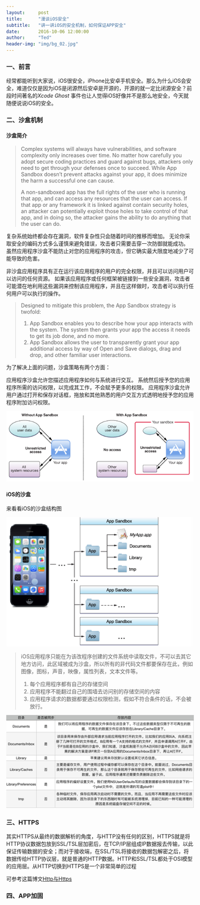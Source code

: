 ```yaml
---
layout:     post
title:      "漫谈iOS安全"
subtitle:   "讲一讲iOS的安全机制，如何保证APP安全"
date:       2016-10-06 12:00:00
author:     "Ted"
header-img: "img/bg_02.jpg"
---
```


### 一、前言

经常都能听到大家说，iOS很安全，iPhone比安卓手机安全。那么为什么iOS会安全，难道仅仅是因为iOS是闭源然后安卓是开源的，开源的就一定比闭源安全？前段时间著名的*Xcode Ghost* 事件也让人觉得iOS好像并不是那么地安全，今天就随便说说iOS的安全。

### 二、沙盒机制

#### 沙盒简介

>Complex systems will always have vulnerabilities, and software complexity only increases over time. No matter how carefully you adopt secure coding practices and guard against bugs, attackers only need to get through your defenses once to succeed. While App Sandbox doesn’t prevent attacks against your app, it does minimize the harm a successful one can cause.
>
>A non-sandboxed app has the full rights of the user who is running that app, and can access any resources that the user can access. If that app or any framework it is linked against contain security holes, an attacker can potentially exploit those holes to take control of that app, and in doing so, the attacker gains the ability to do anything that the user can do.

复杂系统始终都会存在漏洞，软件复杂性只会随着时间的推移而增加。 无论你采取安全的编码方式多么谨慎来避免错误，攻击者只需要击穿一次防御就能成功。 虽然应用程序沙盒不能防止对您的应用程序的攻击，但它确实最大限度地减少了可能导致的危害。

非沙盒应用程序具有正在运行该应用程序的用户的完全权限，并且可以访问用户可以访问的任何资源。 如果该应用程序或任何框架被链接到一些安全漏洞，攻击者可能潜在地利用这些漏洞来控制该应用程序，并且在这样做时，攻击者可以执行任何用户可以执行的操作。

>Designed to mitigate this problem, the App Sandbox strategy is twofold:
>
>1. App Sandbox enables you to describe how your app interacts with the system. The system then grants your app the access it needs to get its job done, and no more.
>2. App Sandbox allows the user to transparently grant your app additional access by way of Open and Save dialogs, drag and drop, and other familiar user interactions.

为了解决上面的问题，沙盒策略有两个方面：

应用程序沙盒允许您描述应用程序如何与系统进行交互。 系统然后授予您的应用程序所需的访问权限，以完成其工作，不会赋予更多的权限。
应用程序沙盒允许用户通过打开和保存对话框，拖放和其他熟悉的用户交互方式透明地授予您的应用程序附加访问权限。

![img](/img/safety/safety_01.png)

#### iOS的沙盒

来看看iOS的沙盒结构图

![img](/img/safety/safety_00.png)

> iOS应用程序只能在为该改程序创建的文件系统中读取文件，不可以去其它地方访问，此区域被成为沙盒，所以所有的非代码文件都要保存在此，例如图像，图标，声音，映像，属性列表，文本文件等。
>
> 1. 每个应用程序都有自己的存储空间
> 2. 应用程序不能翻过自己的围墙去访问别的存储空间的内容
> 3. 应用程序请求的数据都要通过权限检测，假如不符合条件的话，不会被放行。

![img](/img/safety/safety_02.png)

### 三、HTTPS

其实HTTPS从最终的数据解析的角度，与HTTP没有任何的区别，HTTPS就是将HTTP协议数据包放到SSL/TSL层加密后，在TCP/IP层组成IP数据报去传输，以此保证传输数据的安全；而对于接收端，在SSL/TSL将接收的数据包解密之后，将数据传给HTTP协议层，就是普通的HTTP数据。HTTP和SSL/TSL都处于OSI模型的应用层。从HTTP切换到HTTPS是一个非常简单的过程

可参考这篇博文[Http与Https](http://www.helloted.com/2016/09/13/Http/) 

### 四、APP加固

